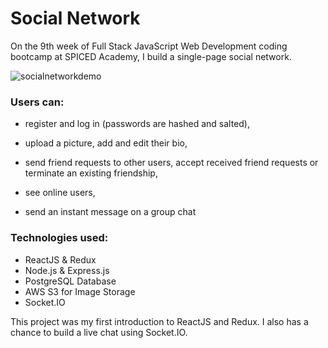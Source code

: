 # Social Network

On the 9th week of Full Stack JavaScript Web Development coding bootcamp at SPICED Academy, I build a single-page social network. 

![socialnetworkdemo](https://github.com/spicedacademy/horseradish-socialnetwork/blob/lina/socialnetworkdemo.gif)



### Users can:

- register and log in (passwords are hashed and salted),


- upload a picture, add and edit their bio,


- send friend requests to other users, accept received friend requests or terminate an existing friendship,


- see online users,


- send an instant message on a group chat

### Technologies used:

- ReactJS & Redux
- Node.js & Express.js
- PostgreSQL Database
- AWS S3 for Image Storage
- Socket.IO

This project was my first introduction to ReactJS and Redux. I also has a chance to build a live chat using Socket.IO.